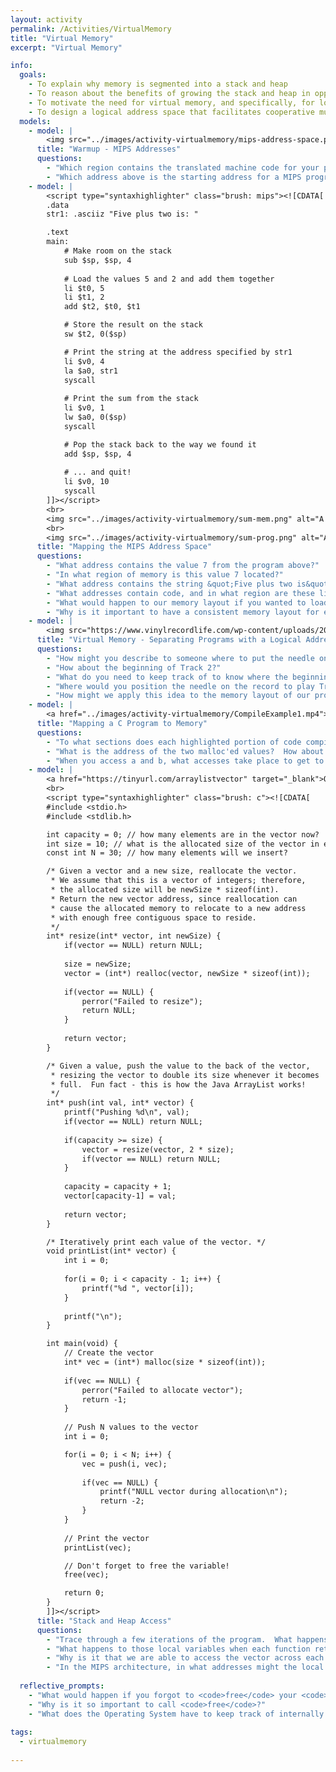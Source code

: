 ```yaml
---
layout: activity
permalink: /Activities/VirtualMemory
title: "Virtual Memory"
excerpt: "Virtual Memory"

info:
  goals: 
    - To explain why memory is segmented into a stack and heap
    - To reason about the benefits of growing the stack and heap in opposite directions
    - To motivate the need for virtual memory, and specifically, for logical addressing
    - To design a logical address space that facilitates cooperative multitasking
  models:
    - model: |
        <img src="../images/activity-virtualmemory/mips-address-space.png" alt="The MIPS address space includes a stack that begins at the top of the address space and grows downward, while the heap is in the lower region of the address space and grows upward.">
      title: "Warmup - MIPS Addresses"
      questions:
        - "Which region contains the translated machine code for your program?"
        - "Which address above is the starting address for a MIPS program?"
    - model: |
        <script type="syntaxhighlighter" class="brush: mips"><![CDATA[
        .data 
        str1: .asciiz "Five plus two is: "

        .text
        main:
            # Make room on the stack
            sub $sp, $sp, 4 
            
            # Load the values 5 and 2 and add them together
            li $t0, 5
            li $t1, 2
            add $t2, $t0, $t1

            # Store the result on the stack
            sw $t2, 0($sp)

            # Print the string at the address specified by str1
            li $v0, 4
            la $a0, str1
            syscall
         
            # Print the sum from the stack
            li $v0, 1
            lw $a0, 0($sp)
            syscall

            # Pop the stack back to the way we found it
            add $sp, $sp, 4
            
            # ... and quit!
            li $v0, 10
            syscall        
        ]]></script>
        <br>
        <img src="../images/activity-virtualmemory/sum-mem.png" alt="A MIPS program running with its memory laid out across its various segments.">
        <br>
        <img src="../images/activity-virtualmemory/sum-prog.png" alt="A snippet of MIPS code for the program that generated this memory layout.">
      title: "Mapping the MIPS Address Space"
      questions:
        - "What address contains the value 7 from the program above?"
        - "In what region of memory is this value 7 located?"
        - "What address contains the string &quot;Five plus two is&quot;, and in what region is this located?"
        - "What addresses contain code, and in what region are these lines of code stored?"
        - "What would happen to our memory layout if you wanted to load and run another program?"
        - "Why is it important to have a consistent memory layout for each program we compile?  In other words, why not just randomize where things go in our program so that it is less likely that programs interfere with one another?"        
    - model: |
        <img src="https://www.vinylrecordlife.com/wp-content/uploads/2020/07/VINYL-RECORD-LIFE-TRACK-LISTING-1024x683.jpg?ezimgfmt=ng:webp/ngcb2" alt="Record showing tracks from vinylrecordlife.com"> 
      title: "Virtual Memory - Separating Programs with a Logical Address Space"
      questions:
        - "How might you describe to someone where to put the needle on the record to play the beginning of Track (program!) 1?"
        - "How about the beginning of Track 2?"
        - "What do you need to keep track of to know where the beginning of each song is located?"
        - "Where would you position the needle on the record to play Track 3 starting from the 1 minute mark?"
        - "How might we apply this idea to the memory layout of our programs so that we can compile them with a consistent layout, but also load multiple programs at the same time?"
    - model: |
        <a href="../images/activity-virtualmemory/CompileExample1.mp4"><img src="../images/activity-virtualmemory/CompileExample1-still.png" alt="An example C program that allocates two integers, adds them together, and stores their sum in an uninitialized global variable"></a>
      title: "Mapping a C Program to Memory"
      questions:
        - "To what sections does each highlighted portion of code compile in a C program?"
        - "What is the address of the two malloc'ed values?  How about the integer variables <code>a</code> and <code>b</code>?"
        - "When you access a and b, what accesses take place to get to the heap?"
    - model: |
        <a href="https://tinyurl.com/arraylistvector" target="_blank">Open the code visualizer below in a new window!</a>
        <br>
        <script type="syntaxhighlighter" class="brush: c"><![CDATA[
        #include <stdio.h>
        #include <stdlib.h>

        int capacity = 0; // how many elements are in the vector now?
        int size = 10; // what is the allocated size of the vector in elements?
        const int N = 30; // how many elements will we insert?

        /* Given a vector and a new size, reallocate the vector.  
         * We assume that this is a vector of integers; therefore,
         * the allocated size will be newSize * sizeof(int).  
         * Return the new vector address, since reallocation can 
         * cause the allocated memory to relocate to a new address
         * with enough free contiguous space to reside.
         */
        int* resize(int* vector, int newSize) {
            if(vector == NULL) return NULL;
            
            size = newSize;
            vector = (int*) realloc(vector, newSize * sizeof(int));
            
            if(vector == NULL) {
                perror("Failed to resize");
                return NULL;
            }
            
            return vector;
        }

        /* Given a value, push the value to the back of the vector,
         * resizing the vector to double its size whenever it becomes
         * full.  Fun fact - this is how the Java ArrayList works!
         */
        int* push(int val, int* vector) {
            printf("Pushing %d\n", val);
            if(vector == NULL) return NULL;
            
            if(capacity >= size) {
                vector = resize(vector, 2 * size);
                if(vector == NULL) return NULL;
            }
            
            capacity = capacity + 1;
            vector[capacity-1] = val;
            
            return vector;
        }

        /* Iteratively print each value of the vector. */
        void printList(int* vector) {
            int i = 0;
            
            for(i = 0; i < capacity - 1; i++) {
                printf("%d ", vector[i]);
            }
            
            printf("\n");
        }

        int main(void) {
            // Create the vector
            int* vec = (int*) malloc(size * sizeof(int));
            
            if(vec == NULL) {
                perror("Failed to allocate vector");
                return -1;
            }
            
            // Push N values to the vector
            int i = 0;

            for(i = 0; i < N; i++) {
                vec = push(i, vec);
                
                if(vec == NULL) {
                    printf("NULL vector during allocation\n");
                    return -2;
                }
            }
            
            // Print the vector
            printList(vec);

            // Don't forget to free the variable!
            free(vec);

            return 0;
        }
        ]]></script>        
      title: "Stack and Heap Access"
      questions:
        - "Trace through a few iterations of the program.  What happens to the local variables of each function as it is called?"
        - "What happens to those local variables when each function returns?"
        - "Why is it that we are able to access the vector across each function call, when the local variable storing its location is created as a local stack variable in <code>main</code>?"
        - "In the MIPS architecture, in what addresses might the local variables of each function be stored as they are called?"   
        
  reflective_prompts: 
    - "What would happen if you forgot to <code>free</code> your <code>malloc</code>'ed memory, and then your program terminated normally?"
    - "Why is it so important to call <code>free</code>?"
    - "What does the Operating System have to keep track of internally for each running program (&quot;process&quot;) in order to locate its stack variables?  In other words, given a logical address (which is not unique across programs), how do you determine the actual physical address in memory of that value?"
    
tags:
  - virtualmemory
  
---
```


